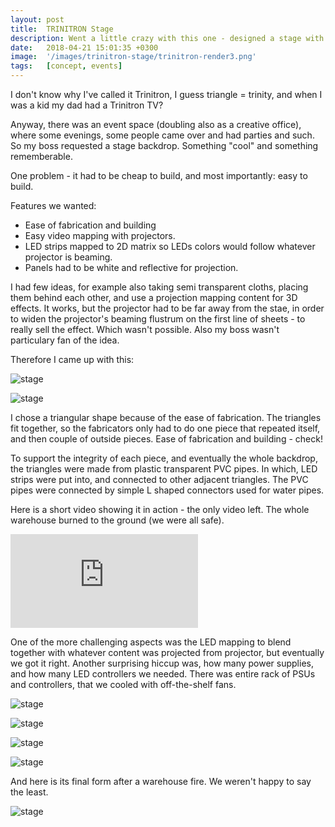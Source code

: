 ```yaml
---
layout: post
title:  TRINITRON Stage 
description: Went a little crazy with this one - designed a stage with LED strips and custom touchscreen control panel.
date:   2018-04-21 15:01:35 +0300
image:  '/images/trinitron-stage/trinitron-render3.png'
tags:   [concept, events]
---
```

I don't know why I've called it Trinitron, I guess triangle = trinity, and when I was a kid my dad had a Trinitron TV? 

Anyway, there was an event space (doubling also as a creative office), where some evenings, some people came over and had parties and such. So my boss requested a stage backdrop. Something "cool" and something rememberable.

One problem - it had to be cheap to build, and most importantly: easy to build. 

Features we wanted:
- Ease of fabrication and building
- Easy video mapping with projectors. 
- LED strips mapped to 2D matrix so LEDs colors would follow whatever projector is beaming. 
- Panels had to be white and reflective for projection. 

I had few ideas, for example also taking semi transparent cloths, placing them behind each other, and use a projection mapping content for 3D effects. It works, but the projector had to be far away from the stae, in order to widen the projector's beaming flustrum on the first line of sheets - to really sell the effect. Which wasn't possible. Also my boss wasn't particulary fan of the idea. 

Therefore I came up with this:

![stage]({{site.baseurl}}/images/trinitron-stage/trinitron-render-4.jpg)

![stage]({{site.baseurl}}/images/trinitron-stage/trinitron-render-3.jpg)

I chose a triangular shape because of the ease of fabrication. The triangles fit together, so the fabricators only had to do one piece that repeated itself, and then couple of outside pieces.
Ease of fabrication and building - check!

To support the integrity of each piece, and eventually the whole backdrop, the triangles were made from plastic transparent PVC pipes. In which, LED strips were put into, and connected to other adjacent triangles. The PVC pipes were connected by simple L shaped connectors used for water pipes. 

Here is a short video showing it in action - the only video left. The whole warehouse burned to the ground (we were all safe). 

<p><iframe src="https://www.youtube.com/embed/9_uENoBGMuM" frameborder="0" allowfullscreen></iframe></p>

One of the more challenging aspects was the LED mapping to blend together with whatever content was projected from projector, but eventually we got it right. Another surprising hiccup was, how many power supplies, and how many LED controllers we needed. There was entire rack of PSUs and controllers, that we cooled with off-the-shelf fans.

![stage]({{site.baseurl}}/images/trinitron-stage/trinitron-render-1.jpg)

![stage]({{site.baseurl}}/images/trinitron-stage/trinitron-stage-concept-1.png)

![stage]({{site.baseurl}}/images/trinitron-stage/trinitron-stage-concept-2.png)

![stage]({{site.baseurl}}/images/trinitron-stage/trinitron-stage-concept-3.png)

And here is its final form after a warehouse fire. We weren't happy to say the least.

![stage]({{site.baseurl}}/images/trinitron-stage/trinitron-burn-1.jpg)